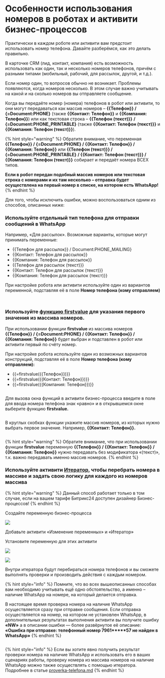 # Особенности использования номеров в роботах и активити бизнес-процессов

Практически в каждом роботе или активити вам предстоит использовать номер телефона. Давайте разберёмся, как это делать правильно.

В карточке CRM (лид, контакт, компания) есть возможность использовать как один, так и несколько номеров телефонов, причём с разными типами (мобильный, рабочий, для рассылок, другой, и т.д.).

Если номер один, то вопросов обычно не возникает. Проблемы появляются, когда номеров несколько. В этом случае важно учитывать на какой и на сколько номеров вы отправляете сообщение.

Когда вы передаёте номер (номера) телефонов в робот или активити, то они могут передаваться как массив номеров – **\{{Телефон\}} / {=Document:PHONE}** (также **\{{Контакт: Телефон\}}** и **\{{Компания: Телефон\}}**) или как текстовая строка – **\{{Телефон (текст)\}}** **/ {=Document:PHONE\_PRINTABLE}** (также **\{{Контакт: Телефон (текст)\}}** и **\{{Компания: Телефон (текст)\}}**).

{% hint style="warning" %}
Обратите внимание, что переменная **\{{Телефон\}} / {=Document:PHONE} / \{{Контакт: Телефон\}} / \{{Компания: Телефон\}}** или **\{{Телефон (текст)\}} / {=Document:PHONE\_PRINTABLE}** **/ \{{Контакт: Телефон (текст)\}} / \{{Компания: Телефон (текст)\}}** собирает и передаёт номера ВСЕХ типов.

**Если в робот передан подобный массив номеров или текстовая строка с номерами и их там несколько – отправка будет осуществлена на первый номер в списке, на котором есть WhatsApp!**
{% endhint %}

Для того, чтобы исключить ошибки, можно воспользоваться одним из способов, описанных ниже:

### **Используйте отдельный тип телефона для отправки сообщений в WhatsApp**

Например, «Для рассылок». Возможные варианты, которые могут принимать переменные:

* \{{Телефон для рассылок\}} / Document:PHONE\_MAILING}
* \{{Контакт: Телефон для рассылок\}}
* \{{Компания: Телефон для рассылок\}}
* \{{Телефон для рассылок (текст)\}}
* \{{Контакт: Телефон для рассылок (текст)\}}
* \{{Компания: Телефон для рассылок (текст)\}}

При настройке робота или активити используйте один из вариантов переменной, подставляя её в поле **Номер телефона (кому отправляем)**

<figure><img src="../.gitbook/assets/image (905).png" alt=""><figcaption></figcaption></figure>

<figure><img src="../.gitbook/assets/image (1) (1) (1) (1) (1) (1) (1) (1) (1).png" alt=""><figcaption></figcaption></figure>

### **Используйте** [**функцию firstvalue**](https://dev.1c-bitrix.ru/learning/course/index.php?COURSE\_ID=57\&LESSON\_ID=4912) для указания первого значения из массива номеров.

При использовании функции **firstvalue** из массива номеров **\{{Телефон\}} / {=Document:PHONE} / \{{Контакт: Телефон\}} / \{{Компания: Телефон\}}** будет выбран и подставлен в робот или активити первый по счёту номер.

При настройке робота используйте один из возможных вариантов конструкций, подставляя её в поле **Номер телефона (кому отправляем):**

* \{{=firstvalue(\{{Телефон\}})\}}
* \{{=firstvalue(\{{Контакт: Телефон\}})\}}
* \{{=firstvalue(\{{Компания: Телефон\}})\}}

<figure><img src="../.gitbook/assets/image (251).png" alt=""><figcaption></figcaption></figure>

Для вызова окна функций в активити бизнес-процесса введите в поле для ввода номера телефона знак «равно» и в открывшемся окне выберите функцию **firstvalue.**

<figure><img src="../.gitbook/assets/image (571).png" alt=""><figcaption></figcaption></figure>

В круглых скобках функции укажите массив номеров, из которых нужно выбрать первое значение. Например, **\{{Контакт: Телефон\}}.**

<figure><img src="../.gitbook/assets/image (24).png" alt=""><figcaption></figcaption></figure>

{% hint style="warning" %}
Обратите внимание, что при использовании функции **firstvalue** переменную **\{{Телефон\}} / \{{Контакт: Телефон\}} / \{{Компания: Телефон\}}** нужно передавать без модификатора «(текст)», т.к. важно передавать именно массив номеров.
{% endhint %}

### **Используйте активити** [**Итератор**](https://dev.1c-bitrix.ru/learning/course/index.php?COURSE\_ID=57\&LESSON\_ID=10481)**,** чтобы перебрать номера в массиве и задать свою логику для каждого из номеров массива

{% hint style="warning" %}
Данный способ работает только в том случае, если на вашем тарифе Битрикс24 доступен дизайнер Бизнес-процессов!
{% endhint %}

Создайте переменную бизнес-процесса

![](<../.gitbook/assets/image (816).png>)

Добавьте активити «Изменение переменных» и «Итератор»

Установите переменную для этих активити

![](<../.gitbook/assets/image (520).png>)

![](<../.gitbook/assets/image (904).png>)

Внутри итератора будут перебираться номера телефонов и вы сможете выполнять проверки и производить действия с каждым номером.

{% hint style="info" %}
Помните, что во всех вышеописанных способах вам необходимо учитывать ещё одно обстоятельство, а именно – наличие WhatsApp на номере, на который делается отправка.

В настоящее время проверка номера на наличие WhatsApp осуществляется сразу при отправке сообщения. Если отправка осуществляется на номер, на котором не установлен WhatsApp, в дополнительных результатах выполнения активити вы получите ошибку **«NW»** а в описании ошибки — более развёрнутое её описание: **«Ошибка при отправке: телефонный номер 7961\*\*\*\*\*57 не найден в WhatsApp»**
{% endhint %}

<figure><img src="../.gitbook/assets/image (509).png" alt=""><figcaption></figcaption></figure>

{% hint style="info" %}
Если вы хотите явно получить результат проверки номера на наличие WhatsApp и использовать его в ваших сценариях работы, проверку номера из массива номеров на наличие WhatsApp можно также осуществлять с помощью итератора. Подробнее в статье [proverka-telefona.md](roboty/proverka-telefona.md "mention")
{% endhint %}
